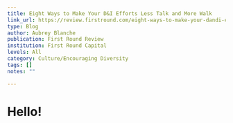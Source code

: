 ```yaml
---
title: Eight Ways to Make Your D&I Efforts Less Talk and More Walk
link_url: https://review.firstround.com/eight-ways-to-make-your-dandi-efforts-less-talk-and-more-walk
type: Blog
author: Aubrey Blanche
publication: First Round Review
institution: First Round Capital
levels: All
category: Culture/Encouraging Diversity
tags: []
notes: ""

---
```


# Hello!
